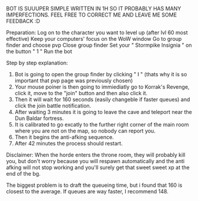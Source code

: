 BOT IS SUUUPER SIMPLE WRITTEN IN 1H SO IT PROBABLY HAS MANY IMPERFECTIONS.
FEEL FREE TO CORRECT ME AND LEAVE ME SOME FEEDBACK :D

Preparation:
Log on to the character you want to level up (after lvl 60 most effective)
Keep your computers' focus on the WoW window
Go to group finder and choose pvp
Close group finder
Set your " Stormpike Insignia " on the button " 1 "
Run the bot 

Step by step explanation:
1. Bot is going to open the group finder by clicking " I " (thats why it is so important that pvp page was previously chosen)
2. Your mouse poiner is then going to immiediatly go to Korrak's Revenge, click it, move to the "join" button and then also click it.
3. Then it will wait for 160 seconds (easily changeble if faster queues) and click the join battle notification.
4. After waiting 3 minutes it is going to leave the cave and teleport near the Dun Baldar fortress.
5. It is calibrated to go excatly to the further right corner of the main room where you are not on the map, so nobody can report you.
6. Then it begins the anti-afking sequence. 
7. After 42 minutes the process should restart.

Disclaimer: When the horde enters the throne room, they will probably kill you, but don't worry because you will respawn automatically and the anti afking will not stop working and you'll surely get that sweet sweet xp at the end of the bg.

The biggest problem is to draft the queueing time, but i found that 160 is closest to the average. If queues are way faster, I recommend 148.

